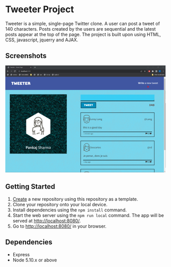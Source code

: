 # Tweeter Project
Tweeter is a simple, single-page Twitter clone. A user can post a tweet of 140 characters. Posts created by the users are sequential and the latest posts appear at the top of the page. The project is built upon using HTML, CSS, javascript, jquerry and AJAX.


## Screenshots

!["Screenshot of tweets"](https://github.com/ps-yu/tweeter/blob/master/docs/Screenshot.png?raw=true)

## Getting Started

1. [Create](https://docs.github.com/en/repositories/creating-and-managing-repositories/creating-a-repository-from-a-template) a new repository using this repository as a template.
2. Clone your repository onto your local device.
3. Install dependencies using the `npm install` command.
3. Start the web server using the `npm run local` command. The app will be served at <http://localhost:8080/>.
4. Go to <http://localhost:8080/> in your browser.

## Dependencies

- Express
- Node 5.10.x or above